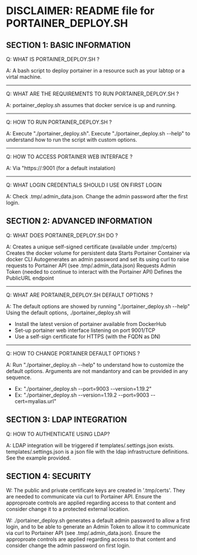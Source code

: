 # DISCLAIMER: README file for PORTAINER_DEPLOY.SH

## SECTION 1: BASIC INFORMATION

Q: WHAT IS PORTAINER_DEPLOY.SH ?

A: A bash script to deploy portainer in a resource 
   such as your labtop or a virtal machine.

---

Q: WHAT ARE THE REQUIREMENTS TO RUN PORTAINER_DEPLOY.SH ?

A: portainer_deploy.sh assumes that docker service is up
   and running.

---

Q: HOW TO RUN PORTAINER_DEPLOY.SH ?

A: Execute "./portainer_deploy.sh". 
   Execute "./portainer_deploy.sh --help" to understand how
   to run the script with custom options.

---

Q: HOW TO ACCESS PORTAINER WEB INTERFACE ?

A: Via "https://<FQDN>:9001 (for a default instalation)

---

Q: WHAT LOGIN CREDENTIALS SHOULD I USE ON FIRST LOGIN 

A: Check .tmp/.admin_data.json. Change the admin password
   after the first login.

## SECTION 2: ADVANCED INFORMATION

Q: WHAT DOES PORTAINER_DEPLOY.SH DO ?

A: Creates a unique self-signed certificate (available under .tmp/certs)
   Creates the docker volume for persistent data
   Starts Portainer Container via docker CLI
   Autogenerates an admin password and set its using curl to raise requests 
   to Portainer API (see .tmp/.admin_data.json)
   Requests Admin Token (needed to continue to interact with the Portainer API)
   Defines the PublicURL endpoint
 
---

Q: WHAT ARE PORTAINER_DEPLOY.SH DEFAULT OPTIONS ?

A: The default options are showed by running "./portainer_deploy.sh --help" 
   Using the default options, ./portainer_deploy.sh will
   - Install the latest version of portainer available from DockerHub
   - Set-up portainer web interface listening on port 9001/TCP
   - Use a self-sign certificate for HTTPS (with the FQDN as DN)

--- 
 
Q: HOW TO CHANGE PORTAINER DEFAULT OPTIONS ?

A: Run "./portainer_deploy.sh --help" to understand how to customize the default 
   options. Arguments are not mandantory and can be provided in any sequence. 
   - Ex: "./portainer_deploy.sh --port=9003 --version=1.19.2"
   - Ex: "./portainer_deploy.sh --version=1.19.2 --port=9003 --cert=myalias.url"


## SECTION 3: LDAP INTEGRATION

Q: HOW TO AUTHENTICATE USING LDAP?  

A: LDAP integration will be triggered if templates/.settings.json exists.
   templates/.settings.json is a json file with the ldap infrastructure 
   definitions. See the example provided.
 

## SECTION 4: SECURITY

W: The public and private certificate keys are created in '.tmp/certs'. 
   They are needed to communicate via curl to Portainer API. Ensure the 
   approproate controls are applied regarding access to that content and 
   consider change it to a protected external location.

W: ./portainer_deploy.sh generates a default admin password to allow a 
   first login, and to be able to generate an Admin Token to allow it
   to communicate via curl to Portainer API (see .tmp/.admin_data.json).
   Ensure the approproate controls are applied regarding access to that 
   content and consider change the admin password on first login.
 
